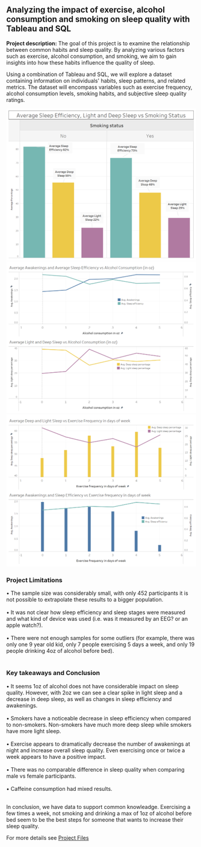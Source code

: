 ## Analyzing the impact of exercise, alcohol consumption and smoking on sleep quality with Tableau and SQL

**Project description:** The goal of this project is to examine the relationship between common habits and sleep quality. By analyzing various factors such as exercise, alcohol consumption, and smoking, we aim to gain insights into how these habits influence the quality of sleep.

Using a combination of Tableau and SQL, we will explore a dataset containing information on individuals' habits, sleep patterns, and related metrics. The dataset will encompass variables such as exercise frequency, alcohol consumption levels, smoking habits, and subjective sleep quality ratings.

<img src="images/Smoking Dashboard1.png"/>
<img src="images/Alcohol Dashboard.png"/>
<img src="images/Exercise Dashboard.png"/>

### Project Limitations
• The sample size was considerably small, with only 452 participants it is not possible to extrapolate these results to a bigger population.  <br><br>
• It was not clear how sleep efficiency and sleep stages were measured and what kind of device was used (i.e. was it measured by an EEG? or an apple watch?).<br><br>
• There were not enough samples for some outliers (for example, there was only one 9 year old kid, only 7 people exercising 5 days a week, and only 19 people drinking 4oz of alcohol before bed). <br><br>

### Key takeaways and Conclusion

• It seems 1oz of alcohol does not have considerable impact on sleep quality. However, with 2oz we can see a clear spike in light sleep and a decrease in deep sleep, as well as changes in sleep efficiency and awakenings.  <br><br>
• Smokers have a noticeable decrease in sleep efficiency when compared to non-smokers. Non-smokers have much more deep sleep while smokers have more light sleep.  <br><br>
• Exercise appears to dramatically decrease the number of awakenings at night and increase overall sleep quality. Even exercising once or twice a week appears to have a positive impact.  <br><br>
• There was no comparable difference in sleep quality when comparing male vs female participants.  <br><br>
• Caffeine consumption had mixed results. <br><br>

In conclusion, we have data to support common knowleadge. Exercising a few times a week, not smoking and drinking a max of 1oz of alcohol before bed seem to be the best steps for someone that wants to increase their sleep quality.

For more details see <a href="https://github.com/RodolfoAMaranhao/Sleep_Study_with_Tableau_SQL">Project Files</a> 

